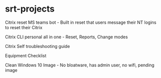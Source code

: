 # srt-projects


Citrix reset MS teams bot - Built in reset that users message their NT logins to reset their Citrix

Citrix CLI personal all in one - Reset, Reports, Change modes

Citrix Self troubleshooting guide

Equipment Checklist

Clean Windows 10 Image - No bloatware, has admin user, no wifi, pending image

